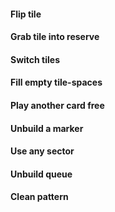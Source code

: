 #### Flip tile
#### Grab tile into reserve
#### Switch tiles
#### Fill empty tile-spaces
#### Play another card free
#### Unbuild a marker
#### Use any sector
#### Unbuild queue
#### Clean pattern

